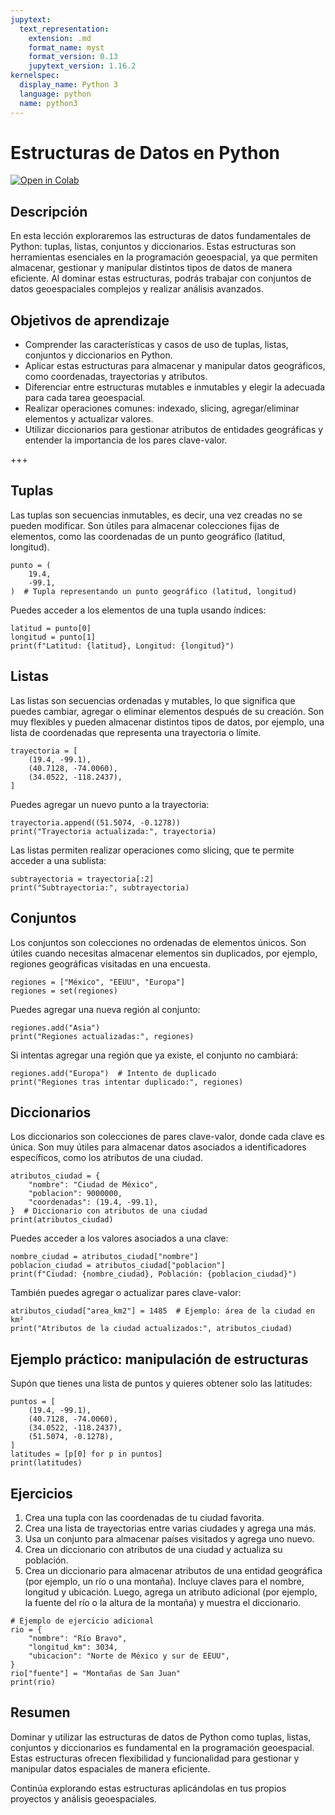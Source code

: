 ```yaml
---
jupytext:
  text_representation:
    extension: .md
    format_name: myst
    format_version: 0.13
    jupytext_version: 1.16.2
kernelspec:
  display_name: Python 3
  language: python
  name: python3
---
```




# Estructuras de Datos en Python

[![Open in Colab](https://colab.research.google.com/assets/colab-badge.svg)](https://colab.research.google.com/github/lalgonzales/geo-intro-py/blob/main/contenido/python/03_estructuras_datos.ipynb)

## Descripción
En esta lección exploraremos las estructuras de datos fundamentales de Python: tuplas, listas, conjuntos y diccionarios. Estas estructuras son herramientas esenciales en la programación geoespacial, ya que permiten almacenar, gestionar y manipular distintos tipos de datos de manera eficiente. Al dominar estas estructuras, podrás trabajar con conjuntos de datos geoespaciales complejos y realizar análisis avanzados.

## Objetivos de aprendizaje
- Comprender las características y casos de uso de tuplas, listas, conjuntos y diccionarios en Python.
- Aplicar estas estructuras para almacenar y manipular datos geográficos, como coordenadas, trayectorias y atributos.
- Diferenciar entre estructuras mutables e inmutables y elegir la adecuada para cada tarea geoespacial.
- Realizar operaciones comunes: indexado, slicing, agregar/eliminar elementos y actualizar valores.
- Utilizar diccionarios para gestionar atributos de entidades geográficas y entender la importancia de los pares clave-valor.

+++


## Tuplas

Las tuplas son secuencias inmutables, es decir, una vez creadas no se pueden modificar. Son útiles para almacenar colecciones fijas de elementos, como las coordenadas de un punto geográfico (latitud, longitud).

```{code-cell} ipython3
punto = (
    19.4,
    -99.1,
)  # Tupla representando un punto geográfico (latitud, longitud)
```

Puedes acceder a los elementos de una tupla usando índices:

```{code-cell} ipython3
latitud = punto[0]
longitud = punto[1]
print(f"Latitud: {latitud}, Longitud: {longitud}")
```


## Listas

Las listas son secuencias ordenadas y mutables, lo que significa que puedes cambiar, agregar o eliminar elementos después de su creación. Son muy flexibles y pueden almacenar distintos tipos de datos, por ejemplo, una lista de coordenadas que representa una trayectoria o límite.

```{code-cell} ipython3
trayectoria = [
    (19.4, -99.1),
    (40.7128, -74.0060),
    (34.0522, -118.2437),
]
```

Puedes agregar un nuevo punto a la trayectoria:

```{code-cell} ipython3
trayectoria.append((51.5074, -0.1278))
print("Trayectoria actualizada:", trayectoria)
```

Las listas permiten realizar operaciones como slicing, que te permite acceder a una sublista:

```{code-cell} ipython3
subtrayectoria = trayectoria[:2]
print("Subtrayectoria:", subtrayectoria)
```


## Conjuntos

Los conjuntos son colecciones no ordenadas de elementos únicos. Son útiles cuando necesitas almacenar elementos sin duplicados, por ejemplo, regiones geográficas visitadas en una encuesta.

```{code-cell} ipython3
regiones = ["México", "EEUU", "Europa"]
regiones = set(regiones)
```

Puedes agregar una nueva región al conjunto:

```{code-cell} ipython3
regiones.add("Asia")
print("Regiones actualizadas:", regiones)
```

Si intentas agregar una región que ya existe, el conjunto no cambiará:

```{code-cell} ipython3
regiones.add("Europa")  # Intento de duplicado
print("Regiones tras intentar duplicado:", regiones)
```


## Diccionarios

Los diccionarios son colecciones de pares clave-valor, donde cada clave es única. Son muy útiles para almacenar datos asociados a identificadores específicos, como los atributos de una ciudad.

```{code-cell} ipython3
atributos_ciudad = {
    "nombre": "Ciudad de México",
    "poblacion": 9000000,
    "coordenadas": (19.4, -99.1),
}  # Diccionario con atributos de una ciudad
print(atributos_ciudad)
```

Puedes acceder a los valores asociados a una clave:

```{code-cell} ipython3
nombre_ciudad = atributos_ciudad["nombre"]
poblacion_ciudad = atributos_ciudad["poblacion"]
print(f"Ciudad: {nombre_ciudad}, Población: {poblacion_ciudad}")
```

También puedes agregar o actualizar pares clave-valor:

```{code-cell} ipython3
atributos_ciudad["area_km2"] = 1485  # Ejemplo: área de la ciudad en km²
print("Atributos de la ciudad actualizados:", atributos_ciudad)
```


## Ejemplo práctico: manipulación de estructuras

Supón que tienes una lista de puntos y quieres obtener solo las latitudes:

```{code-cell} ipython3
puntos = [
    (19.4, -99.1),
    (40.7128, -74.0060),
    (34.0522, -118.2437),
    (51.5074, -0.1278),
]
latitudes = [p[0] for p in puntos]
print(latitudes)
```


## Ejercicios

1. Crea una tupla con las coordenadas de tu ciudad favorita.
2. Crea una lista de trayectorias entre varias ciudades y agrega una más.
3. Usa un conjunto para almacenar países visitados y agrega uno nuevo.
4. Crea un diccionario con atributos de una ciudad y actualiza su población.
5. Crea un diccionario para almacenar atributos de una entidad geográfica (por ejemplo, un río o una montaña). Incluye claves para el nombre, longitud y ubicación. Luego, agrega un atributo adicional (por ejemplo, la fuente del río o la altura de la montaña) y muestra el diccionario.

```{code-cell} ipython3
# Ejemplo de ejercicio adicional
rio = {
    "nombre": "Río Bravo",
    "longitud_km": 3034,
    "ubicacion": "Norte de México y sur de EEUU",
}
rio["fuente"] = "Montañas de San Juan"
print(rio)
```

## Resumen

Dominar y utilizar las estructuras de datos de Python como tuplas, listas, conjuntos y diccionarios es fundamental en la programación geoespacial. Estas estructuras ofrecen flexibilidad y funcionalidad para gestionar y manipular datos espaciales de manera eficiente.

Continúa explorando estas estructuras aplicándolas en tus propios proyectos y análisis geoespaciales.

